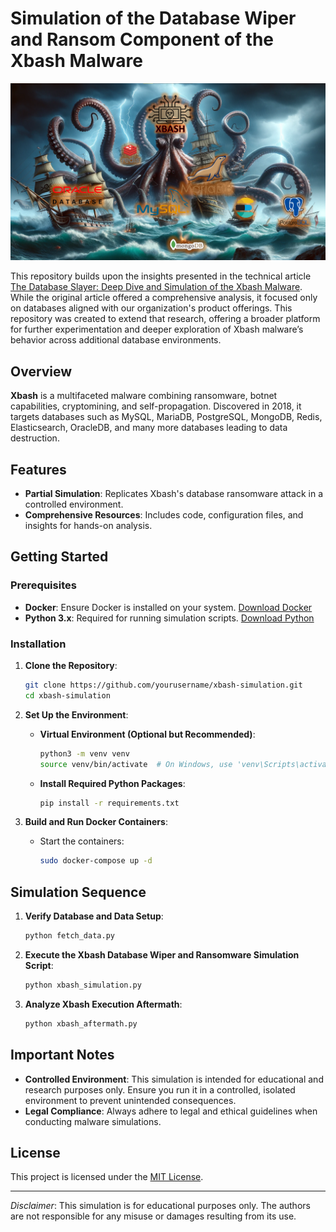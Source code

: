 # Simulation of the Database Wiper and Ransom Component of the Xbash Malware

![Meow Attack](assets/xbash_visual.png)  

This repository builds upon the insights presented in the technical article [The Database Slayer: Deep Dive and Simulation of the Xbash Malware](https://www.trustwave.com/en-us/resources/blogs/spiderlabs-blog/the-database-slayer-deep-dive-and-simulation-of-the-xbash-malware/). While the original article offered a comprehensive analysis, it focused only on databases aligned with our organization's product offerings. This repository was created to extend that research, offering a broader platform for further experimentation and deeper exploration of Xbash malware’s behavior across additional database environments.

## Overview

**Xbash** is a multifaceted malware combining ransomware, botnet capabilities, cryptomining, and self-propagation. Discovered in 2018, it targets databases such as MySQL, MariaDB, PostgreSQL, MongoDB, Redis, Elasticsearch, OracleDB, and many more databases leading to data destruction.

## Features

- **Partial Simulation**: Replicates Xbash's database ransomware attack in a controlled environment.
- **Comprehensive Resources**: Includes code, configuration files, and insights for hands-on analysis.

## Getting Started

### Prerequisites

- **Docker**: Ensure Docker is installed on your system. [Download Docker](https://www.docker.com/get-started)
- **Python 3.x**: Required for running simulation scripts. [Download Python](https://www.python.org/downloads/)

### Installation

1. **Clone the Repository**:

   ```bash
   git clone https://github.com/yourusername/xbash-simulation.git
   cd xbash-simulation
   ```

2. **Set Up the Environment**:

   - **Virtual Environment (Optional but Recommended)**:

     ```bash
     python3 -m venv venv
     source venv/bin/activate  # On Windows, use 'venv\Scripts\activate'
     ```

   - **Install Required Python Packages**:

     ```bash
     pip install -r requirements.txt
     ```

4. **Build and Run Docker Containers**:

   - Start the containers:

     ```bash
     sudo docker-compose up -d
     ```

## Simulation Sequence

1. **Verify Database and Data Setup**:

     ```bash
     python fetch_data.py
     ```

2. **Execute the Xbash Database Wiper and Ransomware Simulation Script**:

     ```bash
     python xbash_simulation.py
     ```

3. **Analyze Xbash Execution Aftermath**:

     ```bash
     python xbash_aftermath.py
     ```

## Important Notes

- **Controlled Environment**: This simulation is intended for educational and research purposes only. Ensure you run it in a controlled, isolated environment to prevent unintended consequences.
- **Legal Compliance**: Always adhere to legal and ethical guidelines when conducting malware simulations.

## License

This project is licensed under the [MIT License](LICENSE).

---

*Disclaimer*: This simulation is for educational purposes only. The authors are not responsible for any misuse or damages resulting from its use.
